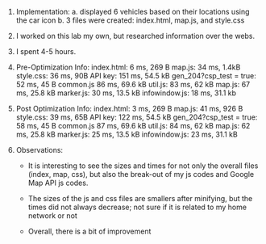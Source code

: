 1. Implementation:
    a. displayed 6 vehicles based on their locations using the car icon
    b. 3 files were created: index.html, map.js, and style.css

2.  I worked on this lab my own, but researched information over the webs.  

3. I spent 4-5 hours.

4. Pre-Optimization Info:
    index.html: 6 ms, 269 B
    map.js: 34 ms, 1.4kB
    style.css: 36 ms, 90B
    API key: 151 ms, 54.5 kB
    gen_204?csp_test = true: 52 ms, 45 B
    common.js  86 ms, 69.6 kB
    util.js: 83 ms, 62 kB
    map.js: 67 ms, 25.8 kB
    marker.js: 30 ms, 13.5 kB
    infowindow.js: 18 ms, 31.1 kb

5. Post Optimization Info:
    index.html: 3 ms, 269 B
    map.js: 41 ms, 926 B
    style.css: 39 ms, 65B
    API key: 122 ms, 54.5 kB
    gen_204?csp_test = true: 58 ms, 45 B
    common.js  87 ms, 69.6 kB
    util.js: 84 ms, 62 kB
    map.js: 62 ms, 25.8 kB
    marker.js: 25 ms, 13.5 kB
    infowindow.js: 23 ms, 31.1 kB

6.  Observations:
     - It is interesting to see the sizes and times for not only the overall files (index, map, css), 
       but also the break-out of my js codes and Google Map API js codes.  
    
     - The sizes of the js and css files are smallers after minifying, but the times did not always decrease; 
       not sure if it is related to my home network or not

     - Overall, there is a bit of improvement   







